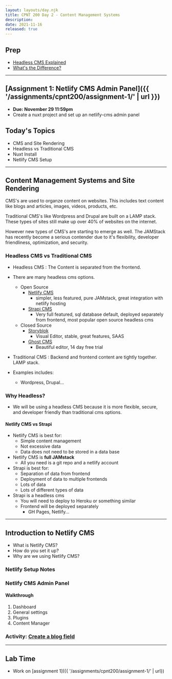 ```yaml
---
layout: layouts/day.njk
title: CPNT 200 Day 2 - Content Management Systems
description: 
date: 2021-11-16
released: true
---
```


## Prep

- [Headless CMS Explained](https://www.freecodecamp.org/news/what-is-headless-cms-explained/)
- [What's the Difference?](https://www.techmagic.co/blog/headless-vs-serverless-cms/)
--- 



## [Assignment 1: Netlify CMS Admin Panel]({{ '/assignments/cpnt200/assignment-1/' | url }})
- **Due: November 29 11:59pm**
- Create a nuxt project and set up an netlify-cms admin panel 

## Today's Topics
- CMS and Site Rendering
- Headless vs Traditional CMS
- Nuxt Install
- Netlify CMS Setup
---

##  Content Management Systems and Site Rendering
CMS's are used to organze content on websites. This includes text content like blogs and articles, images, videos, products, etc.

Traditional CMS's like Wordpress and Drupal are built on a LAMP stack. These types of sites still make up over 40% of websites on the internet. 

However new types of CMS's are starting to emerge as well. The JAMStack has recently become a serious contender due to it's flexibility, developer friendliness, optimization, and security.

### Headless CMS vs Traditional CMS


- Headless CMS
  : The Content is separated from the frontend.

- There are many headless cms options.
  - Open Source
    - [Netlify CMS](https://www.netlifycms.org/)
      - simpler, less featured, pure JAMstack, great integration with netlify hosting
    - [Strapi CMS](https://strapi.io)
      - Very full featured, sql database default, deployed separately from frontend, most popular open source headless cms
  - Closed Source
    - [Storyblok](https://storyblok.com)
      - Visual Editor, stable, great features, SAAS
    - [Ghost CMS](https://ghost.org/)
      - Beautiful editor, 14 day free trial

- Traditional CMS
  : Backend and frontend content are tightly together. LAMP stack.

- Examples includes:
  - Wordpress, Drupal...

### Why Headless?
- We will be using a headless CMS because it is more flexible, secure, and developer friendly than traditional cms options.

#### Netlify CMS vs Strapi
- Netlify CMS is best for:  
  - Simple content management
  - Not excessive data
  - Data does not need to be stored in a data base
- Netlify CMS is **full JAMstack**
  - All you need is a git repo and a netlify account
- Strapi is best for:
  - Separation of data from frontend
  - Deployment of data to multiple frontends
  - Lots of data
  - Lots of different types of data
- Strapi is a headless cms
  - You will need to deploy to Heroku or something similar
  - Frontend will be deployed separately
    - GH Pages, Netlify...

---


## Introduction to Netlify CMS
- What is Netlify CMS?
- How do you set it up?
- Why are we using Netlify CMS?

### Netlify Setup Notes


### Netlify CMS Admin Panel

#### Walkthrough
1. Dashboard
2. General settings 
3. Plugins
4. Content Manager

### Activity: [Create a blog field](https://gist.github.com/lilyx13/f83513a37740706780acc5e4e936d3d9)

---

## Lab Time
- Work on [assignment 1]({{ '/assignments/cpnt200/assignment-1/' | url})
